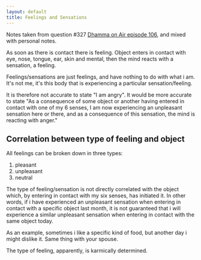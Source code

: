 ```yaml
---
layout: default
title: Feelings and Sensations  
---
```



Notes taken from question #327 [Dhamma on Air episode 106](https://www.youtube.com/watch?v=qTqIPHUYUTU), and mixed with personal notes.

As soon as there is contact there is feeling. Object enters in contact with eye, nose, tongue, ear, skin and mental, then the mind reacts with a sensation, a feeling. 

Feelings/sensations are just feelings, and have nothing to do with what i am. It's not me, it's this body that is experiencing a particular sensation/feeling.

It is therefore not accurate to state "I am angry". It would be more accurate to state "As a consequence of some object or another having entered in contact with one of my 6 senses, I am now experiencing an unpleasant sensation here or there, and as a consequence of this sensation, the mind is reacting with anger."

## Correlation between type of feeling and object

All feelings can be broken down in three types:

1. pleasant
1. unpleasant
1. neutral

The type of feeling/sensation is not directly correlated with the object which,
by entering in contact with my six senses, has initiated it. In other words, if i
have experienced an unpleasant sensation when entering in contact with a
specific object last month, it is not guaranteed that i will experience a
similar unpleasant sensation when entering in contact with the same object
today. 

As an example, sometimes i like a specific kind of food, but another day i might dislike it. Same thing with your spouse.

The type of feeling, apparently, is karmically determined. 